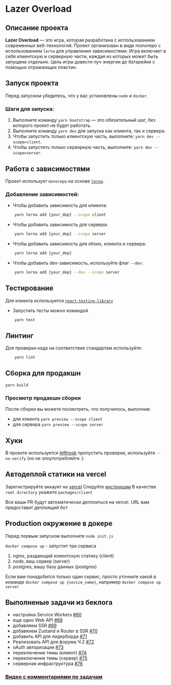 # Lazer Overload

## Описание проекта

**Lazer Overload** — это игра, которая разработана с использованием современных веб-технологий. Проект организован в виде monorepo с использованием `lerna` для управления зависимостями. Игра включает в себя клиентскую и серверную части, каждая из которых может быть запущена отдельно.
Цель игры довести луч энергии до батарейки с помощью отражающих пластин.

## Запуск проекта

Перед запуском убедитесь, что у вас установлены `node` и `docker`.

### Шаги для запуска:

1. Выполните команду `yarn bootstrap` — это обязательный шаг, без которого проект не будет работать.
2. Выполните команду `yarn dev` для запуска как клиента, так и сервера.
3. Чтобы запустить только клиентскую часть, выполните: `yarn dev --scope=client`.
4. Чтобы запустить только серверную часть, выполните: `yarn dev --scope=server`.

## Работа с зависимостями

Проект использует `monorepo` на основе [`lerna`](https://github.com/lerna/lerna).

### Добавление зависимостей:

-   Чтобы добавить зависимость для клиента:

```bash
    yarn lerna add {your_dep} --scope client
```

-   Чтобы добавить зависимость для сервера:

```bash
    yarn lerna add {your_dep} --scope server
```

-   Чтобы добавить зависимость для обоих, клиента и сервера:

```bash
    yarn lerna add {your_dep}
```

-   Чтобы добавить dev-зависимость, используйте флаг `--dev`:

```bash
    yarn lerna add {your_dep} --dev --scope server
```

## Тестирование

Для клиента используется [`react-testing-library`](https://testing-library.com/docs/react-testing-library/intro/)

-   Запустить тесты можно командой

```bash
    yarn test
```

## Линтинг

Для проверки кода на соответствие стандартам используйте:

```bash
    yarn lint
```

## Сборка для продакшн

`yarn build`

### Просмотр продакшн сборки

После сборки вы можете посмотреть, что получилось, выполнив:

-   для клиента `yarn preview --scope client`
-   для сервера `yarn preview --scope server`

## Хуки

В проекте используется [lefthook](https://github.com/evilmartians/lefthook) пропустить проверки, используйте `--no-verify` (но не злоупотребляйте :)

## Автодеплой статики на vercel

Зарегистрируйте аккаунт на [vercel](https://vercel.com/)
Следуйте [инструкции](https://vitejs.dev/guide/static-deploy.html#vercel-for-git)
В качестве `root directory` укажите `packages/client`

Все ваши PR будут автоматически деплоиться на vercel. URL вам предоставит деплоящий бот

## Production окружение в докере

Перед первым запуском выполните `node init.js`

`docker compose up` - запустит три сервиса

1. nginx, раздающий клиентскую статику (client)
2. node, ваш сервер (server)
3. postgres, вашу базу данных (postgres)

Если вам понадобится только один сервис, просто уточните какой в команде
`docker compose up {sevice_name}`, например `docker compose up server`

## Выполненые задачи из беклога

-   настройка Service Workers [#60](https://github.com/malcewdeveloper/lazer-overload-yp/pull/60)
-   еще одно Web API [#68](https://github.com/malcewdeveloper/lazer-overload-yp/pull/68)
-   добавляем SSR [#69](https://github.com/malcewdeveloper/lazer-overload-yp/pull/69)
-   добавялем Zustand и Router в SSR [#70](https://github.com/malcewdeveloper/lazer-overload-yp/pull/70)
-   добавить API для лидерборда [#71](https://github.com/malcewdeveloper/lazer-overload-yp/pull/71)
-   Реализовать API для форума Ч.2 [#72](https://github.com/malcewdeveloper/lazer-overload-yp/pull/72)
-   oAuth авторизация [#73](https://github.com/malcewdeveloper/lazer-overload-yp/pull/73)
-   переключение темы (клиент) [#74](https://github.com/malcewdeveloper/lazer-overload-yp/pull/74)
-   переключение темы (сервер) [#75](https://github.com/malcewdeveloper/lazer-overload-yp/pull/75)
-   серверная инфраструктура [#76](https://github.com/malcewdeveloper/lazer-overload-yp/pull/76)

### [Видео с комментариями по задачам](https://disk.yandex.ru/i/kV7WKzlpBsofOQ)
